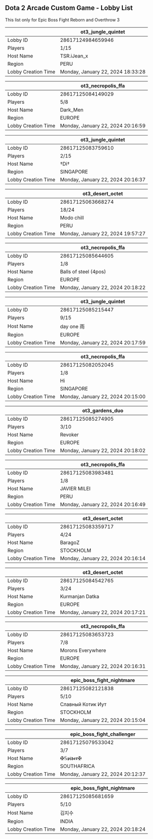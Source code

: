 ## Dota 2 Arcade Custom Game - Lobby List

This list only for Epic Boss Fight Reborn and Overthrow 3

|  | ot3_jungle_quintet |
| ------ | ------ |
| Lobby ID | 28617124984659946 |
| Players | 1/15 |
| Host Name | TSR.iJean_x |
| Region | PERU |
| Lobby Creation Time | Monday, January 22, 2024 18:33:28 |


|  | ot3_necropolis_ffa |
| ------ | ------ |
| Lobby ID | 28617125084149029 |
| Players | 5/8 |
| Host Name | Dark_Men |
| Region | EUROPE |
| Lobby Creation Time | Monday, January 22, 2024 20:16:59 |


|  | ot3_jungle_quintet |
| ------ | ------ |
| Lobby ID | 28617125083759610 |
| Players | 2/15 |
| Host Name | †Di† |
| Region | SINGAPORE |
| Lobby Creation Time | Monday, January 22, 2024 20:16:37 |


|  | ot3_desert_octet |
| ------ | ------ |
| Lobby ID | 28617125063668274 |
| Players | 18/24 |
| Host Name | Modo chill |
| Region | PERU |
| Lobby Creation Time | Monday, January 22, 2024 19:57:27 |


|  | ot3_necropolis_ffa |
| ------ | ------ |
| Lobby ID | 28617125085644605 |
| Players | 1/8 |
| Host Name | Balls of steel (4pos) |
| Region | EUROPE |
| Lobby Creation Time | Monday, January 22, 2024 20:18:22 |


|  | ot3_jungle_quintet |
| ------ | ------ |
| Lobby ID | 28617125085215447 |
| Players | 9/15 |
| Host Name | day one 雨 |
| Region | EUROPE |
| Lobby Creation Time | Monday, January 22, 2024 20:17:59 |


|  | ot3_necropolis_ffa |
| ------ | ------ |
| Lobby ID | 28617125082052045 |
| Players | 1/8 |
| Host Name | Hi |
| Region | SINGAPORE |
| Lobby Creation Time | Monday, January 22, 2024 20:15:00 |


|  | ot3_gardens_duo |
| ------ | ------ |
| Lobby ID | 28617125085274905 |
| Players | 3/10 |
| Host Name | Revoker |
| Region | EUROPE |
| Lobby Creation Time | Monday, January 22, 2024 20:18:02 |


|  | ot3_necropolis_ffa |
| ------ | ------ |
| Lobby ID | 28617125083983481 |
| Players | 1/8 |
| Host Name | JAVIER MILEI |
| Region | PERU |
| Lobby Creation Time | Monday, January 22, 2024 20:16:49 |


|  | ot3_desert_octet |
| ------ | ------ |
| Lobby ID | 28617125083359717 |
| Players | 4/24 |
| Host Name | BaragoZ |
| Region | STOCKHOLM |
| Lobby Creation Time | Monday, January 22, 2024 20:16:14 |


|  | ot3_desert_octet |
| ------ | ------ |
| Lobby ID | 28617125084542765 |
| Players | 3/24 |
| Host Name | Kurmanjan Datka |
| Region | EUROPE |
| Lobby Creation Time | Monday, January 22, 2024 20:17:21 |


|  | ot3_necropolis_ffa |
| ------ | ------ |
| Lobby ID | 28617125083653723 |
| Players | 7/8 |
| Host Name | Morons Everywhere |
| Region | EUROPE |
| Lobby Creation Time | Monday, January 22, 2024 20:16:31 |


|  | epic_boss_fight_nightmare |
| ------ | ------ |
| Lobby ID | 28617125082121838 |
| Players | 5/10 |
| Host Name | Славный Котик Иут |
| Region | STOCKHOLM |
| Lobby Creation Time | Monday, January 22, 2024 20:15:04 |


|  | epic_boss_fight_challenger |
| ------ | ------ |
| Lobby ID | 28617125079533042 |
| Players | 3/7 |
| Host Name | ✠𝕊𝖕𝖎𝖉𝖊𝖗✠ |
| Region | SOUTHAFRICA |
| Lobby Creation Time | Monday, January 22, 2024 20:12:37 |


|  | epic_boss_fight_nightmare |
| ------ | ------ |
| Lobby ID | 28617125085681659 |
| Players | 5/10 |
| Host Name | 김지수 |
| Region | INDIA |
| Lobby Creation Time | Monday, January 22, 2024 20:18:24 |



